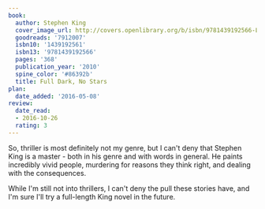 ```yaml
---
book:
  author: Stephen King
  cover_image_url: http://covers.openlibrary.org/b/isbn/9781439192566-L.jpg
  goodreads: '7912007'
  isbn10: '1439192561'
  isbn13: '9781439192566'
  pages: '368'
  publication_year: '2010'
  spine_color: '#86392b'
  title: Full Dark, No Stars
plan:
  date_added: '2016-05-08'
review:
  date_read:
  - 2016-10-26
  rating: 3
---
```


So, thriller is most definitely not my genre, but I can't deny that Stephen King is a master - both in his genre and with words in general. He paints incredibly vivid people, murdering for reasons they think right, and dealing with the consequences.

While I'm still not into thrillers, I can't deny the pull these stories have, and I'm sure I'll try a full-length King novel in the future.
